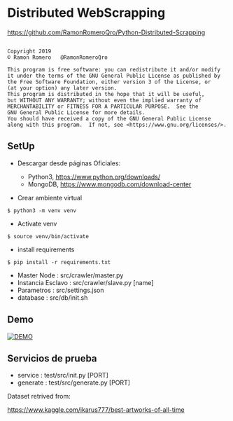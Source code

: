 # Distributed WebScrapping

https://github.com/RamonRomeroQro/Python-Distributed-Scrapping

```

Copyright 2019 
© Ramon Romero   @RamonRomeroQro

This program is free software: you can redistribute it and/or modify
it under the terms of the GNU General Public License as published by
the Free Software Foundation, either version 3 of the License, or
(at your option) any later version.
This program is distributed in the hope that it will be useful,
but WITHOUT ANY WARRANTY; without even the implied warranty of
MERCHANTABILITY or FITNESS FOR A PARTICULAR PURPOSE.  See the
GNU General Public License for more details.
You should have received a copy of the GNU General Public License
along with this program.  If not, see <https://www.gnu.org/licenses/>.

```

## SetUp

+ Descargar desde páginas Oficiales: 

   - Python3, https://www.python.org/downloads/
   - MongoDB, https://www.mongodb.com/download-center

+ Crear ambiente virtual
```
$ python3 -m venv venv
```
+ Activate venv
```
$ source venv/bin/activate
```
+ install requirements
```
$ pip install -r requirements.txt
```

- Master Node : src/crawler/master.py
- Instancia Esclavo : src/crawler/slave.py [name]
- Parametros : src/settings.json
- database : src/db/init.sh

## Demo

[![DEMO](http://img.youtube.com/vi/DuDJwQcMdAw/0.jpg)](http://www.youtube.com/watch?v=DuDJwQcMdAw)

## Servicios de prueba

- service : test/src/init.py [PORT]
- generate : test/src/generate.py [PORT]

Dataset retrived from:

https://www.kaggle.com/ikarus777/best-artworks-of-all-time



